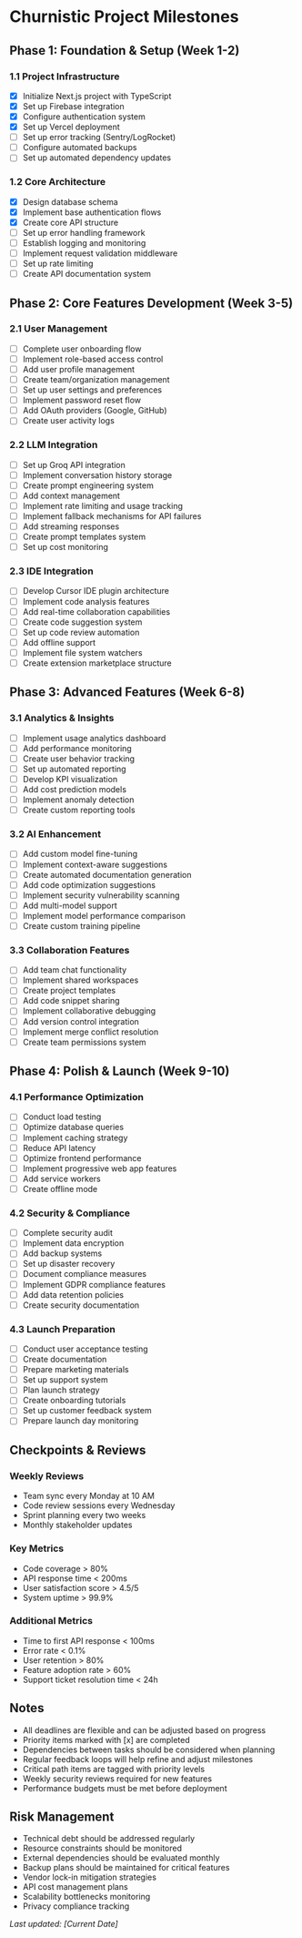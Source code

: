 # Churnistic Project Milestones

## Phase 1: Foundation & Setup (Week 1-2)

### 1.1 Project Infrastructure
- [x] Initialize Next.js project with TypeScript
- [x] Set up Firebase integration
- [x] Configure authentication system
- [x] Set up Vercel deployment
- [ ] Set up error tracking (Sentry/LogRocket)
- [ ] Configure automated backups
- [ ] Set up automated dependency updates

### 1.2 Core Architecture
- [x] Design database schema
- [x] Implement base authentication flows
- [x] Create core API structure
- [ ] Set up error handling framework
- [ ] Establish logging and monitoring
- [ ] Implement request validation middleware
- [ ] Set up rate limiting
- [ ] Create API documentation system

## Phase 2: Core Features Development (Week 3-5)

### 2.1 User Management
- [ ] Complete user onboarding flow
- [ ] Implement role-based access control
- [ ] Add user profile management
- [ ] Create team/organization management
- [ ] Set up user settings and preferences
- [ ] Implement password reset flow
- [ ] Add OAuth providers (Google, GitHub)
- [ ] Create user activity logs

### 2.2 LLM Integration
- [ ] Set up Groq API integration
- [ ] Implement conversation history storage
- [ ] Create prompt engineering system
- [ ] Add context management
- [ ] Implement rate limiting and usage tracking
- [ ] Implement fallback mechanisms for API failures
- [ ] Add streaming responses
- [ ] Create prompt templates system
- [ ] Set up cost monitoring

### 2.3 IDE Integration
- [ ] Develop Cursor IDE plugin architecture
- [ ] Implement code analysis features
- [ ] Add real-time collaboration capabilities
- [ ] Create code suggestion system
- [ ] Set up code review automation
- [ ] Add offline support
- [ ] Implement file system watchers
- [ ] Create extension marketplace structure

## Phase 3: Advanced Features (Week 6-8)

### 3.1 Analytics & Insights
- [ ] Implement usage analytics dashboard
- [ ] Add performance monitoring
- [ ] Create user behavior tracking
- [ ] Set up automated reporting
- [ ] Develop KPI visualization
- [ ] Add cost prediction models
- [ ] Implement anomaly detection
- [ ] Create custom reporting tools

### 3.2 AI Enhancement
- [ ] Add custom model fine-tuning
- [ ] Implement context-aware suggestions
- [ ] Create automated documentation generation
- [ ] Add code optimization suggestions
- [ ] Implement security vulnerability scanning
- [ ] Add multi-model support
- [ ] Implement model performance comparison
- [ ] Create custom training pipeline

### 3.3 Collaboration Features
- [ ] Add team chat functionality
- [ ] Implement shared workspaces
- [ ] Create project templates
- [ ] Add code snippet sharing
- [ ] Implement collaborative debugging
- [ ] Add version control integration
- [ ] Implement merge conflict resolution
- [ ] Create team permissions system

## Phase 4: Polish & Launch (Week 9-10)

### 4.1 Performance Optimization
- [ ] Conduct load testing
- [ ] Optimize database queries
- [ ] Implement caching strategy
- [ ] Reduce API latency
- [ ] Optimize frontend performance
- [ ] Implement progressive web app features
- [ ] Add service workers
- [ ] Create offline mode

### 4.2 Security & Compliance
- [ ] Complete security audit
- [ ] Implement data encryption
- [ ] Add backup systems
- [ ] Set up disaster recovery
- [ ] Document compliance measures
- [ ] Implement GDPR compliance features
- [ ] Add data retention policies
- [ ] Create security documentation

### 4.3 Launch Preparation
- [ ] Conduct user acceptance testing
- [ ] Create documentation
- [ ] Prepare marketing materials
- [ ] Set up support system
- [ ] Plan launch strategy
- [ ] Create onboarding tutorials
- [ ] Set up customer feedback system
- [ ] Prepare launch day monitoring

## Checkpoints & Reviews

### Weekly Reviews
- Team sync every Monday at 10 AM
- Code review sessions every Wednesday
- Sprint planning every two weeks
- Monthly stakeholder updates

### Key Metrics
- Code coverage > 80%
- API response time < 200ms
- User satisfaction score > 4.5/5
- System uptime > 99.9%

### Additional Metrics
- Time to first API response < 100ms
- Error rate < 0.1%
- User retention > 80%
- Feature adoption rate > 60%
- Support ticket resolution time < 24h

## Notes
- All deadlines are flexible and can be adjusted based on progress
- Priority items marked with [x] are completed
- Dependencies between tasks should be considered when planning
- Regular feedback loops will help refine and adjust milestones
- Critical path items are tagged with priority levels
- Weekly security reviews required for new features
- Performance budgets must be met before deployment

## Risk Management
- Technical debt should be addressed regularly
- Resource constraints should be monitored
- External dependencies should be evaluated monthly
- Backup plans should be maintained for critical features
- Vendor lock-in mitigation strategies
- API cost management plans
- Scalability bottlenecks monitoring
- Privacy compliance tracking

_Last updated: [Current Date]_
